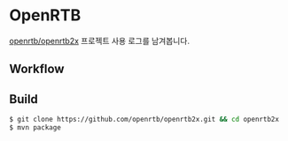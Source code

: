# OpenRTB

[openrtb/openrtb2x](https://github.com/openrtb/openrtb2x) 프로젝트 사용 로그를 남겨봅니다.

## Workflow

## Build

```sh
$ git clone https://github.com/openrtb/openrtb2x.git && cd openrtb2x
$ mvn package
```

